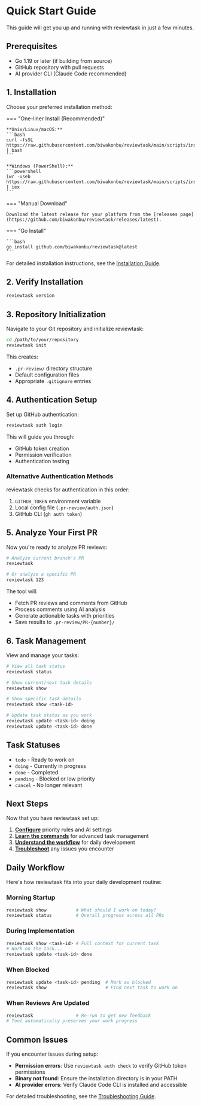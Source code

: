 # Quick Start Guide

This guide will get you up and running with reviewtask in just a few minutes.

## Prerequisites

- Go 1.19 or later (if building from source)
- GitHub repository with pull requests
- AI provider CLI (Claude Code recommended)

## 1. Installation

Choose your preferred installation method:

=== "One-liner Install (Recommended)"

    **Unix/Linux/macOS:**
    ```bash
    curl -fsSL https://raw.githubusercontent.com/biwakonbu/reviewtask/main/scripts/install/install.sh | bash
    ```

    **Windows (PowerShell):**
    ```powershell
    iwr -useb https://raw.githubusercontent.com/biwakonbu/reviewtask/main/scripts/install/install.ps1 | iex
    ```

=== "Manual Download"

    Download the latest release for your platform from the [releases page](https://github.com/biwakonbu/reviewtask/releases/latest).

=== "Go Install"

    ```bash
    go install github.com/biwakonbu/reviewtask@latest
    ```

For detailed installation instructions, see the [Installation Guide](installation.md).

## 2. Verify Installation

```bash
reviewtask version
```

## 3. Repository Initialization

Navigate to your Git repository and initialize reviewtask:

```bash
cd /path/to/your/repository
reviewtask init
```

This creates:
- `.pr-review/` directory structure
- Default configuration files
- Appropriate `.gitignore` entries

## 4. Authentication Setup

Set up GitHub authentication:

```bash
reviewtask auth login
```

This will guide you through:
- GitHub token creation
- Permission verification
- Authentication testing

### Alternative Authentication Methods

reviewtask checks for authentication in this order:

1. `GITHUB_TOKEN` environment variable
2. Local config file (`.pr-review/auth.json`)
3. GitHub CLI (`gh auth token`)

## 5. Analyze Your First PR

Now you're ready to analyze PR reviews:

```bash
# Analyze current branch's PR
reviewtask

# Or analyze a specific PR
reviewtask 123
```

The tool will:
- Fetch PR reviews and comments from GitHub
- Process comments using AI analysis
- Generate actionable tasks with priorities
- Save results to `.pr-review/PR-{number}/`

## 6. Task Management

View and manage your tasks:

```bash
# View all task status
reviewtask status

# Show current/next task details
reviewtask show

# Show specific task details
reviewtask show <task-id>

# Update task status as you work
reviewtask update <task-id> doing
reviewtask update <task-id> done
```

## Task Statuses

- `todo` - Ready to work on
- `doing` - Currently in progress
- `done` - Completed
- `pending` - Blocked or low priority
- `cancel` - No longer relevant

## Next Steps

Now that you have reviewtask set up:

1. **[Configure](configuration.md)** priority rules and AI settings
2. **[Learn the commands](commands.md)** for advanced task management
3. **[Understand the workflow](workflow.md)** for daily development
4. **[Troubleshoot](troubleshooting.md)** any issues you encounter

## Daily Workflow

Here's how reviewtask fits into your daily development routine:

### Morning Startup
```bash
reviewtask show           # What should I work on today?
reviewtask status         # Overall progress across all PRs
```

### During Implementation
```bash
reviewtask show <task-id> # Full context for current task
# Work on the task...
reviewtask update <task-id> done
```

### When Blocked
```bash
reviewtask update <task-id> pending  # Mark as blocked
reviewtask show                      # Find next task to work on
```

### When Reviews Are Updated
```bash
reviewtask                # Re-run to get new feedback
# Tool automatically preserves your work progress
```

## Common Issues

If you encounter issues during setup:

- **Permission errors**: Use `reviewtask auth check` to verify GitHub token permissions
- **Binary not found**: Ensure the installation directory is in your PATH
- **AI provider errors**: Verify Claude Code CLI is installed and accessible

For detailed troubleshooting, see the [Troubleshooting Guide](troubleshooting.md).